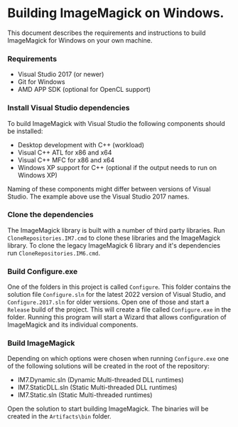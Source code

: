 # Building ImageMagick on Windows.

This document describes the requirements and instructions to build ImageMagick for Windows on your own machine.

### Requirements

- Visual Studio 2017 (or newer)
- Git for Windows
- AMD APP SDK (optional for OpenCL support)

### Install Visual Studio dependencies

To build ImageMagick with Visual Studio the following components should be installed:

- Desktop development with C++ (workload)
- Visual C++ ATL for x86 and x64
- Visual C++ MFC for x86 and x64
- Windows XP support for C++ (optional if the output needs to run on Windows XP)

Naming of these components might differ between versions of Visual Studio. The example above use the Visual Studio
2017 names.

### Clone the dependencies

The ImageMagick library is built with a number of third party libraries. Run `CloneRepositories.IM7.cmd` to clone
these libraries and the ImageMagick library. To clone the legacy ImageMagick 6 library and it's dependencies
run `CloneRepositories.IM6.cmd`.

### Build Configure.exe

One of the folders in this project is called `Configure`. This folder contains the solution file `Configure.sln`
for the latest 2022 version of Visual Studio, and `Configure.2017.sln` for older versions. Open one of those and
start a `Release` build of the project. This will create a file called `Configure.exe` in the folder. Running this
program will start a Wizard that allows configuration of ImageMagick and its individual components.

### Build ImageMagick

Depending on which options were chosen when running `Configure.exe` one of the following solutions will be created
in the root of the repository:

- IM7.Dynamic.sln (Dynamic Multi-threaded DLL runtimes)
- IM7.StaticDLL.sln (Static Multi-threaded DLL runtimes)
- IM7.Static.sln (Static Multi-threaded runtimes)

Open the solution to start building ImageMagick. The binaries will be created in the `Artifacts\bin` folder.
